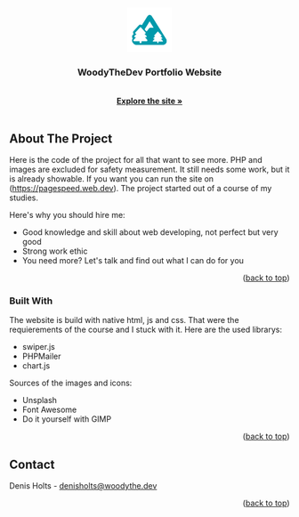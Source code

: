 <a name="readme-top"></a>

<!-- PROJECT LOGO -->
<br />
<div align="center">
  <a href="https://github.com/WoodyTheDev/WoodyTheDev">
    <img src="woodythedev-logo.png" alt="Logo" width="80" height="80">
  </a>

  <h3 align="center">WoodyTheDev Portfolio Website</h3>

  <p align="center">
    <br />
    <a href="https://www.woodythe.dev/"><strong>Explore the site »</strong></a>
    <br />
    <br />
  </p>
</div>

<!-- ABOUT THE PROJECT -->

## About The Project

Here is the code of the project for all that want to see more. PHP and images are excluded for safety measurement. It still needs some work, but it is already showable. If you want you can run the site on (<a href="https://pagespeed.web.dev/">https://pagespeed.web.dev</a>). The project started out of a course of my studies. 


Here's why you should hire me:

- Good knowledge and skill about web developing, not perfect but very good 
- Strong work ethic
- You need more? Let's talk and find out what I can do for you

<p align="right">(<a href="#readme-top">back to top</a>)</p>

### Built With

The website is build with native html, js and css. That were the requierements of the course and I stuck with it.
Here are the used librarys: 

- swiper.js
- PHPMailer
- chart.js

Sources of the images and icons:

- Unsplash
- Font Awesome
- Do it yourself with GIMP

<p align="right">(<a href="#readme-top">back to top</a>)</p>

<!-- CONTACT -->

## Contact

Denis Holts - denisholts@woodythe.dev

<p align="right">(<a href="#readme-top">back to top</a>)</p>
